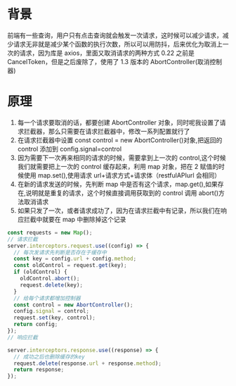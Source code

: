 # 背景

前端有一些查询，用户只有点击查询就会触发一次请求，这时候可以减少请求，减少请求无非就是减少某个函数的执行次数，所以可以用防抖，后来优化为取消上一次的请求，因为库是 axios，里面又取消请求的两种方式 0.22 之前是 CancelToken，但是之后废除了，使用了 1.3 版本的 AbortController(取消控制器)

# 原理

1. 每一个请求要取消的话，都要创建 AbortController 对象，同时呢我设置了请求拦截器，那么只需要在请求拦截器中，修改一系列配置就行了
2. 在请求拦截器中设置 const control = new AbortController()对象,把返回的 control 添加到 config.signal=control
3. 因为需要下一次再来相同的请求的时候，需要拿到上一次的 control,这个时候我们就需要把上一次的 control 缓存起来，利用 map 对象，把在 2 赋值的时候使用 map.set(),使用请求 url+请求方式+请求体（restfulAPIurl 会相同）
4. 在新的请求发送的时候，先判断 map 中是否有这个请求，map.get(),如果存在,说明就是重复的请求，这个时候直接调用获取到的 control 调用 abort()方法取消请求
5. 如果只发了一次，或者请求成功了，因为在请求拦截中有记录，所以我们在响应拦截中就要在 map 中删除掉这个记录

```js
const requests = new Map();
// 请求拦截
server.interceptors.request.use((config) => {
  // 每次发请求先判断是否存在于缓存中
  const key = config.url + config.method;
  const oldControl = request.get(key);
  if (oldControl) {
    oldControl.abort();
    request.delete(key);
  }
  // 给每个请求都增加控制器
  const control = new AbortController();
  config.signal = control;
  request.set(key, control);
  return config;
});
// 响应拦截

server.interceptors.response.use((response) => {
  // 成功之后也删除缓存的key
  request.delete(response.url + response.method);
  return response;
});
```

